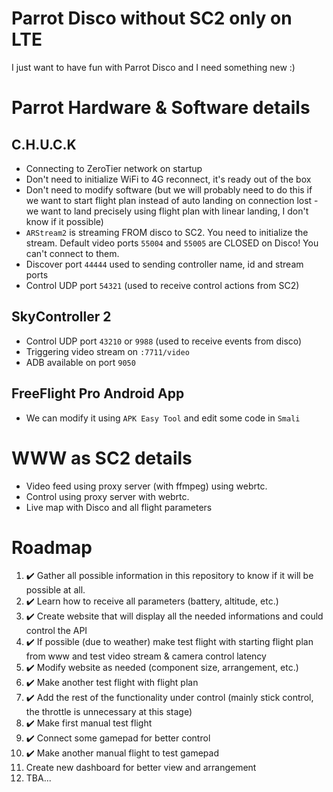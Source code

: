 # Parrot Disco without SC2 only on LTE

I just want to have fun with Parrot Disco and I need something new :)

# Parrot Hardware & Software details

## C.H.U.C.K

-   Connecting to ZeroTier network on startup
-   Don't need to initialize WiFi to 4G reconnect, it's ready out of the box
-   Don't need to modify software (but we will probably need to do this if we want to start flight plan instead of auto landing on connection lost - we want to land precisely using flight plan with linear landing, I don't know if it possible)
-   `ARStream2` is streaming FROM disco to SC2. You need to initialize the stream. Default video ports `55004` and `55005` are CLOSED on Disco! You can't connect to them.
-   Discover port `44444` used to sending controller name, id and stream ports
-   Control UDP port `54321` (used to receive control actions from SC2)

## SkyController 2

-   Control UDP port `43210` or `9988` (used to receive events from disco)
-   Triggering video stream on `:7711/video`
-   ADB available on port `9050`

## FreeFlight Pro Android App

-   We can modify it using `APK Easy Tool` and edit some code in `Smali`

# WWW as SC2 details

-   Video feed using proxy server (with ffmpeg) using webrtc.
-   Control using proxy server with webrtc.
-   Live map with Disco and all flight parameters

# Roadmap

1. :heavy_check_mark: Gather all possible information in this repository to know if it will be possible at all.
2. :heavy_check_mark: Learn how to receive all parameters (battery, altitude, etc.)
3. :heavy_check_mark: Create website that will display all the needed informations and could control the API
4. :heavy_check_mark: If possible (due to weather) make test flight with starting flight plan from www and test video stream & camera control latency
5. :heavy_check_mark: Modify website as needed (component size, arrangement, etc.)
6. :heavy_check_mark: Make another test flight with flight plan
7. :heavy_check_mark: Add the rest of the functionality under control (mainly stick control, the throttle is unnecessary at this stage)
8. :heavy_check_mark: Make first manual test flight
9. :heavy_check_mark: Connect some gamepad for better control
10. :heavy_check_mark: Make another manual flight to test gamepad
11. Create new dashboard for better view and arrangement
12. TBA...
